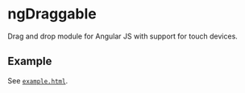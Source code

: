 ngDraggable
===========

Drag and drop module for Angular JS with support for touch devices.



## Example
See [`example.html`](http://htmlpreview.github.io/?https://github.com/fatlinesofcode/ngDraggable/blob/master/example.html).
